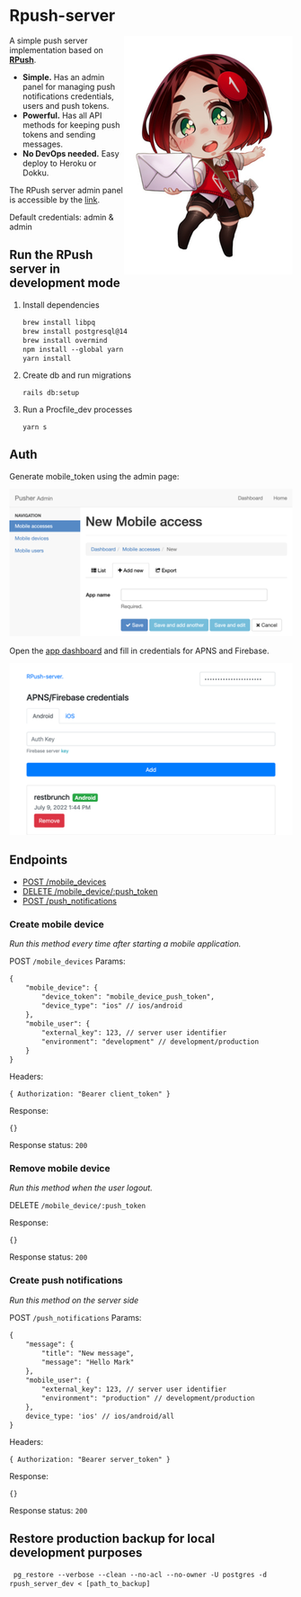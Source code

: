 
# Rpush-server

<img src="/docs/logo.jpg" align="right"
     alt="Rpush-server logo by Shen">

A simple push server implementation based on [**RPush**](https://github.com/rpush/rpush).

* **Simple.** Has an admin panel for managing push notifications credentials, users and push tokens.
* **Powerful.** Has all API methods for keeping push tokens and sending messages.
* **No DevOps needed.** Easy deploy to Heroku or Dokku.

The RPush server admin panel is accessible by the [link](http://localhost:3000/admin).

Default credentials: admin & admin

## Run the RPush server in development mode
     
1. Install dependencies
    ```console
    brew install libpq
    brew install postgresql@14
    brew install overmind
    npm install --global yarn
    yarn install
    ```

2. Create db and run migrations

    ```console
    rails db:setup
    ```
    
3. Run a Procfile_dev processes

    ```console
    yarn s
    ```

## Auth

Generate mobile_token using the admin page:

![Create mobile device](/docs/create_mobile_device.png)

Open the [app dashboard](http://localhost:5001/admin) and fill in credentials for APNS and Firebase.

![Credentials page](/docs/credentials_page.png)

## Endpoints

* [POST /mobile_devices](#create-mobile-device)
* [DELETE /mobile_device/:push_token](#remove-mobile-device)
* [POST /push_notifications](#create-push-notifications)

### Create mobile device

_Run this method every time after starting a mobile application._

POST `/mobile_devices`
Params:

```json5
{
    "mobile_device": {
        "device_token": "mobile_device_push_token",
        "device_type": "ios" // ios/android
    },
    "mobile_user": {
        "external_key": 123, // server user identifier
        "environment": "development" // development/production
    }
}
```

Headers:

```json5
{ Authorization: "Bearer client_token" }
```

Response:

```json5
{}
```
Response status: `200`

### Remove mobile device

_Run this method when the user logout._

DELETE `/mobile_device/:push_token`

Response:

```json5
{}
```
Response status: `200`

### Create push notifications

_Run this method on the server side_

POST `/push_notifications`
Params:

```json5
{
    "message": {
        "title": "New message",
        "message": "Hello Mark"
    },
    "mobile_user": {
        "external_key": 123, // server user identifier
        "environment": "production" // development/production
    },
    device_type: 'ios' // ios/android/all
}
```

Headers:

```json5
{ Authorization: "Bearer server_token" }
```

Response:

```json5
{}
```
Response status: `200`

## Restore production backup for local development purposes

```console
 pg_restore --verbose --clean --no-acl --no-owner -U postgres -d rpush_server_dev < [path_to_backup]
```
